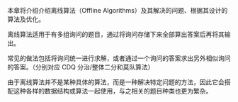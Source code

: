 本章将介绍介绍离线算法（Offline Algorithms）及其解决的问题、根据其设计的算法及优化。

离线算法适用于有多组询问的题目，通过将询问存储下来全部算出答案后再将其输出。

常见的做法包括将询问统一进行求解，或者通过一个询问的答案求出另外相似询问的答案。（分别对应 CDQ 分治/整体二分和莫队算法）

由于离线算法并不是某种具体的算法，而是一种解决特定问题的方法，因此它会搭配这种各样的数据结构或算法一起使用，与之相关的题目种类也更为繁杂。
